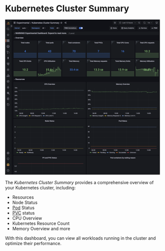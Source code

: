 # Kubernetes Cluster Summary

![!image](../../_images/PMM_K8s_Cluster_Summary.png)

The *Kubernetes Cluster Summary* provides a comprehensive overview of your Kubernetes cluster, including:

- Resources
- Node Status
- [Pod](https://kubernetes.io/docs/concepts/workloads/pods/) Status
- [PVC](https://kubernetes.io/docs/concepts/storage/persistent-volumes/) status
- CPU Overview
- Kubernetes Resource Count
- Memory Overview and more

With this dashboard, you can view all workloads running in the cluster and optimize their performance.


